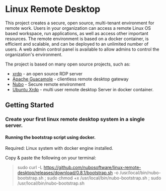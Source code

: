 # Linux Remote Desktop

This project creates a secure, open source, multi-tenant environment for remote work.
Users in your organization can access a remote Linux OS based workspace, run applications, as well as access other important resources. The remote environment is based on a docker container, is efficient and scalable, and can be deployed to an unlimited number of users. A web admin control panel is available to allow admins to control the organization's environment.

The project is based on many open source projects, such as:
 - [xrdp](https://github.com/neutrinolabs/xrdp) - an open source RDP server
 - [Apache Guacamole](https://guacamole.apache.org/) -  clientless remote desktop gateway
 - [Nubo](https://nubosoftware.com/) - Secure remote environment 
 - [Ubuntu Xrdp](https://github.com/danielguerra69/ubuntu-xrdp) - multi user remote desktop Server in docker container.
 
 
## Getting Started

### Create your first linux remote desktop system in a single server.

#### Running the bootstrap script using docker.

Required: Linux system with docker engine installed.

Copy & paste the following on your terminal:

> sudo curl -L https://github.com/nubosoftware/linux-remote-desktop/releases/download/0.8.1/bootstrap.sh -o /usr/local/bin/nubo-bootstrap.sh ; sudo chmod +x /usr/local/bin/nubo-bootstrap.sh ; sudo /usr/local/bin/nubo-bootstrap.sh
